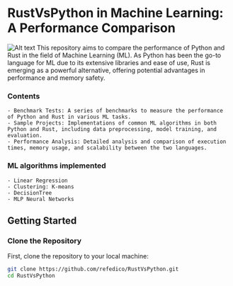 # RustVsPython in Machine Learning: A Performance Comparison
![Alt text](https://www.google.com/imgres?q=pythonlanguague&imgurl=https%3A%2F%2Fupload.wikimedia.org%2Fwikipedia%2Fcommons%2Fthumb%2Fc%2Fc3%2FPython-logo-notext.svg%2F640px-Python-logo-notext.svg.png&imgrefurl=https%3A%2F%2Fen.wikipedia.org%2Fwiki%2FPython_(programming_language)&docid=3wRBXLyvECcz0M&tbnid=R_Z2LEghE0FruM&vet=12ahUKEwiXkYiOhaKGAxWK_7sIHXCGDAkQM3oECBkQAA..i&w=640&h=701&hcb=2&ved=2ahUKEwiXkYiOhaKGAxWK_7sIHXCGDAkQM3oECBkQAA)
This repository aims to compare the performance of Python and Rust in the field of Machine Learning (ML). As Python has been the go-to language for ML due to its extensive libraries and ease of use, Rust is emerging as a powerful alternative, offering potential advantages in performance and memory safety.

### Contents
    - Benchmark Tests: A series of benchmarks to measure the performance of Python and Rust in various ML tasks.
    - Sample Projects: Implementations of common ML algorithms in both Python and Rust, including data preprocessing, model training, and evaluation.
    - Performance Analysis: Detailed analysis and comparison of execution times, memory usage, and scalability between the two languages.

### ML algorithms implemented
    - Linear Regression
    - Clustering: K-means
    - DecisionTree
    - MLP Neural Networks

## Getting Started

### Clone the Repository
First, clone the repository to your local machine:
```sh
git clone https://github.com/refedico/RustVsPython.git
cd RustVsPython

